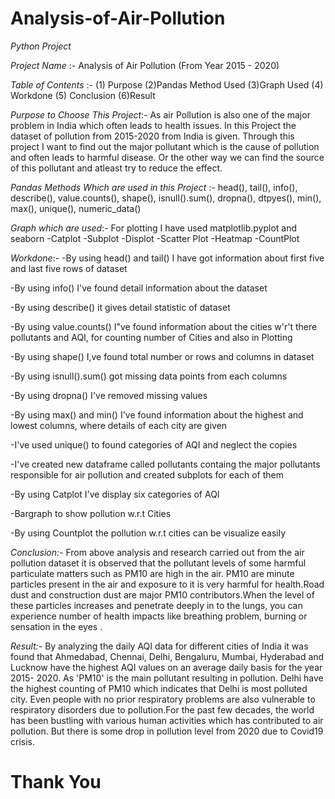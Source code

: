 # Analysis-of-Air-Pollution
*Python Project*

*Project Name* :- Analysis of Air Pollution (From Year 2015 - 2020)

*Table of Contents* :-  (1) Purpose (2)Pandas Method Used (3)Graph Used (4) Workdone (5) Conclusion (6)Result

*Purpose to Choose This Project*:- As air Pollution is also one of the major problem in India which often leads to health issues. In this Project the dataset of pollution from 2015-2020 from India is given. Through this project I want to find out the major pollutant which is the cause of pollution and often leads to harmful disease. Or the other way we can find the source of this pollutant and atleast try to reduce the effect.

*Pandas Methods Which are used in this Project* :- head(), tail(), info(), describe(), value.counts(), shape(), isnull().sum(), dropna(), dtpyes(), min(), max(), unique(), numeric_data()

*Graph which are used*:- For plotting I have used matplotlib.pyplot and seaborn
-Catplot
-Subplot
-Displot
-Scatter Plot
-Heatmap
-CountPlot

*Workdone*:- 
-By using head() and tail() I have got information about first five and last five rows of dataset

-By using info() I've found detail information about the dataset

-By using describe() it gives detail statistic of dataset

-By using value.counts() I"ve found information about the cities w'r't there pollutants and AQI, for counting number of Cities and also in Plotting

-By using shape() I,ve found total number or rows and columns in dataset

-By using isnull().sum() got missing data points from each columns

-By using dropna() I've removed missing values

-By using max() and min() I've found information about the highest and lowest  columns, where details of each city are given

-I've used unique() to found categories of AQI and neglect the copies

-I've created new dataframe called pollutants containg the major pollutants responsible for air pollution and created subplots for each of them

-By using Catplot I've display six categories of AQI

-Bargraph to show pollution w.r.t Cities

-By using Countplot the pollution w.r.t cities can be visualize easily


*Conclusion:*-
From above analysis and research carried out from the air pollution dataset it is observed that the pollutant levels of some harmful particulate matters such as PM10 are high in the air. PM10 are minute particles present in the air and exposure to it is very harmful for health.Road dust and construction dust are major PM10 contributors.When the level of these particles increases and penetrate deeply in to the lungs, you can experience number of health impacts like breathing problem, burning or sensation in the eyes .


*Result:*-
By analyzing the daily AQI data for different cities of India it was found that Ahmedabad, Chennai, Delhi, Bengaluru, Mumbai, Hyderabad and Lucknow have the highest AQI values on an average daily basis for the year 2015- 2020. As 'PM10' is the main pollutant resulting in pollution. Delhi have the highest counting of PM10 which indicates that Delhi is most polluted city. Even people with no prior respiratory problems are also vulnerable to respiratory disorders due to pollution.For the past few decades, the world has been bustling with various human activities which has contributed to air pollution. But there is some drop in pollution level from 2020 due to Covid19 crisis.

# Thank You
